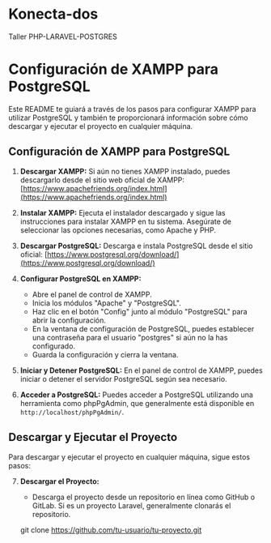 # Konecta-dos
Taller PHP-LARAVEL-POSTGRES
# Configuración de XAMPP para PostgreSQL

Este README te guiará a través de los pasos para configurar XAMPP para utilizar PostgreSQL y también te proporcionará información sobre cómo descargar y ejecutar el proyecto en cualquier máquina.

## Configuración de XAMPP para PostgreSQL

1. **Descargar XAMPP:**
   Si aún no tienes XAMPP instalado, puedes descargarlo desde el sitio web oficial de XAMPP: [https://www.apachefriends.org/index.html](https://www.apachefriends.org/index.html)

2. **Instalar XAMPP:**
   Ejecuta el instalador descargado y sigue las instrucciones para instalar XAMPP en tu sistema. Asegúrate de seleccionar las opciones necesarias, como Apache y PHP.

3. **Descargar PostgreSQL:**
   Descarga e instala PostgreSQL desde el sitio oficial: [https://www.postgresql.org/download/](https://www.postgresql.org/download/)

4. **Configurar PostgreSQL en XAMPP:**
   - Abre el panel de control de XAMPP.
   - Inicia los módulos "Apache" y "PostgreSQL".
   - Haz clic en el botón "Config" junto al módulo "PostgreSQL" para abrir la configuración.
   - En la ventana de configuración de PostgreSQL, puedes establecer una contraseña para el usuario "postgres" si aún no la has configurado.
   - Guarda la configuración y cierra la ventana.

5. **Iniciar y Detener PostgreSQL:**
   En el panel de control de XAMPP, puedes iniciar o detener el servidor PostgreSQL según sea necesario.

6. **Acceder a PostgreSQL:**
   Puedes acceder a PostgreSQL utilizando una herramienta como phpPgAdmin, que generalmente está disponible en `http://localhost/phpPgAdmin/`.

## Descargar y Ejecutar el Proyecto

Para descargar y ejecutar el proyecto en cualquier máquina, sigue estos pasos:

7. **Descargar el Proyecto:**
   - Descarga el proyecto desde un repositorio en línea como GitHub o GitLab. Si es un proyecto Laravel, generalmente clonarás el repositorio.
  
   git clone https://github.com/tu-usuario/tu-proyecto.git
